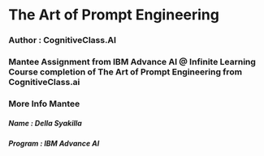 # The Art of Prompt Engineering
### Author : CognitiveClass.AI

### Mantee Assignment from IBM Advance AI @ Infinite Learning Course completion of The Art of Prompt Engineering from CognitiveClass.ai

### More Info Mantee
##### Name : Della Syakilla
##### Program : IBM Advance AI




